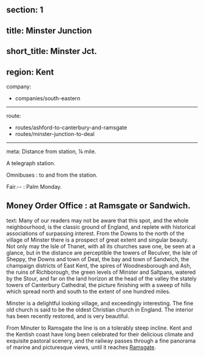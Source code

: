 section: 1
----
title: Minster Junction
----
short_title: Minster Jct.
----
region: Kent
----
company:
- companies/south-eastern
----
route:
- routes/ashford-to-canterbury-and-ramsgate
- routes/minster-junction-to-deal
----
meta: Distance from station, ¼ mile.

A telegraph station.

Omnibuses
: to and from the station.

Fair.--
: Palm Monday.

Money Order Office
: at Ramsgate or Sandwich.
----
text: Many of our readers may not be aware that this spot, and the whole neighbourhood, is the classic ground of England, and replete with historical associations of surpassing interest. From the Downs to the north of the village of Minster there is a prospect of great extent and singular beauty. Not only may the Isle of Thanet, with all its churches save one, be seen at a glance, but in the distance are perceptible the towers of Reculver, the Isle of Sheppy, the Downs and town of Deal, the bay and town of Sandwich, the champaign districts of East Kent, the spires of Woodnesborough and Ash, the ruins of Richborough, the green levels of Minster and Saltpans, watered by the Stour, and far on the land horizon at the head of the valley the stately towers of Canterbury Cathedral, the picture finishing with a sweep of hills which spread north and south to the extent of one hundred miles.

Minster is a delightful looking village, and exceedingly interesting. The fine old church is said to be the oldest Christian church in England. The interior has been recently restored, and is very beautiful.

From Minuter to Ramsgate the line is on a tolerably steep incline. Kent and the Kentish coast have long been celebrated for their delicious climate and exquisite pastoral scenery, and the railway passes through a fine panorama of marine and picturesque views, until it reaches [Ramsgate](/stations/ramsgate).